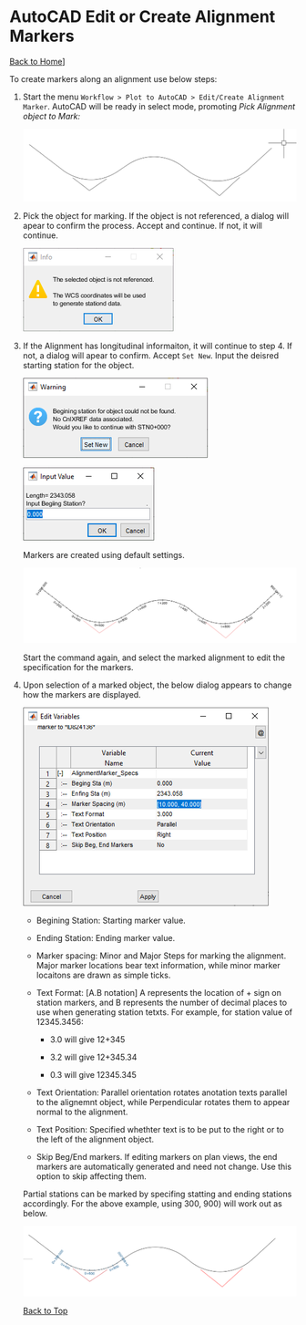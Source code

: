 # AutoCAD Edit or Create Alignment Markers
[Back to Home](../index.md#1-wellcome)]

To create markers along an alignment use below steps:

1. Start the menu `Workflow > Plot to AutoCAD > Edit/Create Alignment Marker`. AutoCAD will be ready in select mode, promoting *Pick Alignment object to Mark:* 
   
      ![](Images/Image%2051.png)

2. Pick the object for marking. If the object is not referenced, a dialog will apear to confirm the process. Accept and continue. If not, it will continue. 
   
      ![](Images/Image%20124.png)


3. If the Alignment has longitudinal informaiton, it will continue to step 4. If not,  a dialog will apear to confirm. Accept `Set New`. Input the deisred starting station for the object.
   
   ![fig](Images/Image%20125.png)
   
   ![fig](Images/Image%20126.png)
   
   Markers are created using default settings.
   
   ![fig](Images/Image%20128.png)
   
   Start the command again, and select the marked alignment to edit the specification for the markers.
   
   

4. Upon selection of a marked object, the below dialog appears to change how the markers are displayed.
   
   ![fig](Images/Image%20127.png)
   
   - Begining Station: Starting marker value. 
   
   - Ending Station: Ending marker value. 
   
   - Marker spacing: Minor and Major Steps for marking the alignment. Major marker locations bear text information, while minor marker locaitons are drawn as simple ticks.
   
   - Text Format: [A.B notation] A represents the location of + sign on station markers, and B represents the number of decimal places to use when generating station tetxts. For example, for station value of 12345.3456:
     
     - 3.0 will give 12+345
     
     - 3.2 will give 12+345.34
     
     - 0.3 will give 12345.345
   
   - Text Orientation: Parallel orientation rotates anotation texts parallel to the alignemnt object, while Perpendicular rotates them to appear normal to the alignment.
   
   - Text Position: Specified whethter text is to be put to the right or to the left of the alignment object.
   
   - Skip Beg/End markers. If editing markers on plan views, the end markers are automatically generated and need not change. Use this option to skip affecting them.
   
   Partial stations can be marked by specifing statting and ending stations accordingly. For the above example, using 300, 900) will work out as below.
   
   ![Img](Images/Image%2052.png)
   
   [Back to Top](#)


